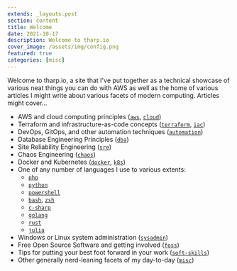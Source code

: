 ```yaml
---
extends: _layouts.post
section: content
title: Welcome
date: 2021-10-17
description: Welcome to tharp.io
cover_image: /assets/img/config.png
featured: true
categories: [misc]
---
```


Welcome to tharp.io, a site that I've put together as a technical showcase of various neat things you can do with AWS as well as the home of various articles I might write about various facets of modern computing. Articles might cover...

* AWS and cloud computing principles ([`aws`](/categories/aws), [`cloud`](/categories/cloud))
* Terraform and infrastructure-as-code concepts ([`terraform`](/categories/terraform), [`iac`](/categories/iac))
* DevOps, GitOps, and other automation techniques ([`automation`](/categories/automation))
* Database Engineering Principles ([`dba`](/categories/dba))
* Site Reliability Engineering ([`sre`](/categories/sre))
* Chaos Engineering ([`chaos`](/categories/chaos))
* Docker and Kubernetes ([`docker`](/categories/docker), [`k8s`](/categories/k8s))
* One of any number of languages I use to various extents:
    * [`php`](/categories/php)
    * [`python`](/categories/python)
    * [`powershell`](/categories/powershell)
    * [`bash`](/categories/bash), [`zsh`](/categories/zsh)
    * [`c-sharp`](/categories/c-sharp)
    * [`golang`](/categories/golang)
    * [`rust`](/categories/rust)
    * [`julia`](/categories/julia)
* Windows or Linux system administration ([`sysadmin`](/categories/sysadmin))
* Free Open Source Software and getting involved ([`foss`](/categories/foss))
* Tips for putting your best foot forward in your work ([`soft-skills`](/categories/soft-skills))
* Other generally nerd-leaning facets of my day-to-day ([`misc`](/categories/misc))

